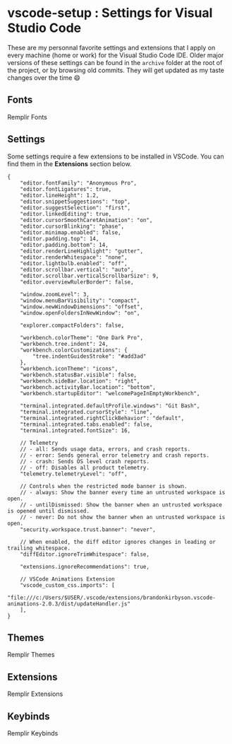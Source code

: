 # vscode-setup : Settings for Visual Studio Code

These are my personnal favorite settings and extensions that I apply on every machine (home or work) for the Visual Studio Code IDE.
Older major versions of these settings can be found in the `archive`  folder at the root of the project, or by browsing old commits. They will get updated as my taste changes over the time 😄

## Fonts

Remplir Fonts

## Settings

Some settings require a few extensions to be installed in VSCode. You can find them in the **Extensions** section below.

    {
	    "editor.fontFamily": "Anonymous Pro",
	    "editor.fontLigatures": true,
	    "editor.lineHeight": 1.2,
	    "editor.snippetSuggestions": "top",
	    "editor.suggestSelection": "first",
	    "editor.linkedEditing": true,
	    "editor.cursorSmoothCaretAnimation": "on",
	    "editor.cursorBlinking": "phase",
	    "editor.minimap.enabled": false,
	    "editor.padding.top": 14,
	    "editor.padding.bottom": 14,
	    "editor.renderLineHighlight": "gutter",
	    "editor.renderWhitespace": "none",
	    "editor.lightbulb.enabled": "off",
	    "editor.scrollbar.vertical": "auto",
	    "editor.scrollbar.verticalScrollbarSize": 9,
	    "editor.overviewRulerBorder": false,
	      
	    "window.zoomLevel": 3,
	    "window.menuBarVisibility": "compact",
	    "window.newWindowDimensions": "offset",
	    "window.openFoldersInNewWindow": "on",
	      
	    "explorer.compactFolders": false,
	    
	    "workbench.colorTheme": "One Dark Pro",
	    "workbench.tree.indent": 24,
	    "workbench.colorCustomizations": {
		    "tree.indentGuidesStroke": "#add3ad"
	    },
	    "workbench.iconTheme": "icons",
	    "workbench.statusBar.visible": false,
	    "workbench.sideBar.location": "right",
	    "workbench.activityBar.location": "bottom",
	    "workbench.startupEditor": "welcomePageInEmptyWorkbench",
	    
	    "terminal.integrated.defaultProfile.windows": "Git Bash",
	    "terminal.integrated.cursorStyle": "line",
	    "terminal.integrated.rightClickBehavior": "default",
	    "terminal.integrated.tabs.enabled": false,
	    "terminal.integrated.fontSize": 16,
	      
	    // Telemetry
	    // - all: Sends usage data, errors, and crash reports.
	    // - error: Sends general error telemetry and crash reports.
	    // - crash: Sends OS level crash reports.
	    // - off: Disables all product telemetry.
	    "telemetry.telemetryLevel": "off",
	      
	    // Controls when the restricted mode banner is shown.
	    // - always: Show the banner every time an untrusted workspace is open.
	    // - untilDismissed: Show the banner when an untrusted workspace is opened until dismissed.
	    // - never: Do not show the banner when an untrusted workspace is open.
	    "security.workspace.trust.banner": "never",
	      
	    // When enabled, the diff editor ignores changes in leading or trailing whitespace.
	    "diffEditor.ignoreTrimWhitespace": false,
	    
	    "extensions.ignoreRecommendations": true,
	    
	    // VSCode Animations Extension 
	    "vscode_custom_css.imports": [
	      "file:///c:/Users/$USER/.vscode/extensions/brandonkirbyson.vscode-animations-2.0.3/dist/updateHandler.js"
	    ],
    }

## Themes

Remplir Themes

## Extensions

Remplir Extensions

## Keybinds

Remplir Keybinds
